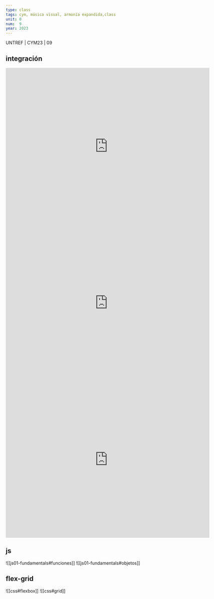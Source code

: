 ```yaml
---
type: class
tags: cym, música visual, armonía expandida,class
unit: 0
num:  9
year: 2023
---
```


<!-- slide bg="#010100" -->
UNTREF | CYM23 | 09

## integración
<iframe width="650" height="500" src="https://tonejs.github.io/examples/shiny" title="YouTube video player" frameborder="0" allow="accelerometer; autoplay; clipboard-write; encrypted-media; gyroscope; picture-in-picture; web-share" allowfullscreen></iframe>
<iframe width="650" height="500" src="https://enchanting-zabaione-9abf89.netlify.app/" title="YouTube video player" frameborder="0" allow="accelerometer; autoplay; clipboard-write; encrypted-media; gyroscope; picture-in-picture; web-share" allowfullscreen></iframe>
<iframe width="650" height="500" src="https://shimmering-gumdrop-0fc816.netlify.app/" title="YouTube video player" frameborder="0" allow="accelerometer; autoplay; clipboard-write; encrypted-media; gyroscope; picture-in-picture; web-share" allowfullscreen></iframe>

## js
![[js01-fundamentals#funciones]]
![[js01-fundamentals#objetos]]

## flex-grid

![[css#flexbox]]
![[css#grid]]